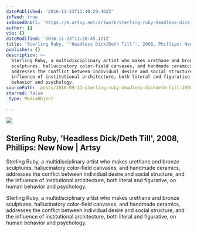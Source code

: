```yaml
---
datePublished: '2016-11-23T11:40:29.462Z'
inFeed: true
isBasedOnUrl: 'https://m.artsy.net/artwork/sterling-ruby-headless-dick-slash-deth-till'
author: []
via: {}
dateModified: '2016-11-23T11:26:45.121Z'
title: 'Sterling Ruby, ''Headless Dick/Deth Till'', 2008, Phillips: New Now | Artsy'
publisher: {}
description: >-
  Sterling Ruby, a multidisciplinary artist who makes urethane and bronze
  sculptures, hallucinatory color-field canvases, and handmade ceramics,
  addresses the conflict between individual desire and social structure, and the
  influence of institutional architecture, both literal and figurative, on human
  behavior and psychology.
sourcePath: _posts/2016-09-11-sterling-ruby-headless-dickdeth-till-2008-phillips-ne.md
starred: false
_type: MediaObject

---
```

<article style=""><img src="https://imgflo.herokuapp.com/graph/2b2431f8e7ba7b0/4a7cf8b0db0900489a87940fd1b472de/noop.jpg?input=https%3A%2F%2Fd32dm0rphc51dk.cloudfront.net%2FD6n8wZDDpxz_5JJBvj3HfA%2Flarge.jpg" /><h1>Sterling Ruby, 'Headless Dick/Deth Till', 2008, Phillips: New Now | Artsy</h1><p>Sterling Ruby, a multidisciplinary artist who makes urethane and bronze sculptures, hallucinatory color-field canvases, and handmade ceramics, addresses the conflict between individual desire and social structure, and the influence of institutional architecture, both literal and figurative, on human behavior and psychology.</p></article>

Sterling Ruby, a multidisciplinary artist who makes urethane and bronze sculptures, hallucinatory color-field canvases, and handmade ceramics, addresses the conflict between individual desire and social structure, and the influence of institutional architecture, both literal and figurative, on human behavior and psychology.